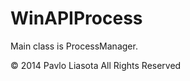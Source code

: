 WinAPIProcess
=============
Main class is ProcessManager.


© 2014 Pavlo Liasota All Rights Reserved
